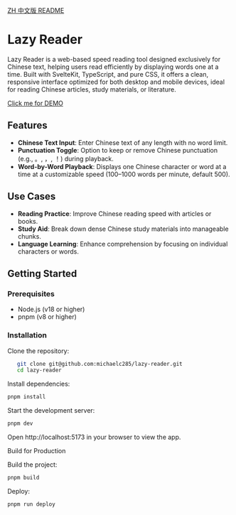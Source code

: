 [ZH 中文版 README](README.zh.md)

# Lazy Reader

Lazy Reader is a web-based speed reading tool designed exclusively for Chinese text, helping users read efficiently by displaying words one at a time. Built with SvelteKit, TypeScript, and pure CSS, it offers a clean, responsive interface optimized for both desktop and mobile devices, ideal for reading Chinese articles, study materials, or literature.

[Click me for DEMO](https://michaelc285.github.io/lazy-reader/)

## Features

- **Chinese Text Input**: Enter Chinese text of any length with no word limit.
- **Punctuation Toggle**: Option to keep or remove Chinese punctuation (e.g., 。, ，, ！) during playback.
- **Word-by-Word Playback**: Displays one Chinese character or word at a time at a customizable speed (100–1000 words per minute, default 500).

## Use Cases

- **Reading Practice**: Improve Chinese reading speed with articles or books.
- **Study Aid**: Break down dense Chinese study materials into manageable chunks.
- **Language Learning**: Enhance comprehension by focusing on individual characters or words.

## Getting Started

### Prerequisites

- Node.js (v18 or higher)
- pnpm (v8 or higher)

### Installation

Clone the repository:
```bash
   git clone git@github.com:michaelc285/lazy-reader.git
   cd lazy-reader
```

Install dependencies:
```bash
pnpm install
```

Start the development server:
```bash
pnpm dev
```

Open http://localhost:5173 in your browser to view the app.


Build for Production

Build the project:
```bash
pnpm build
```

Deploy:
```bash
pnpm run deploy
```